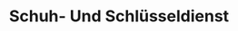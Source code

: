 ---
title: "Schuh- Und Schlüsseldienst"
url: /duesseldorf/schuh-und-schluesseldienst-brunnenstrasse/
shop: Schuhe
---